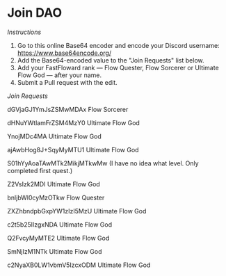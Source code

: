 # Join DAO

*Instructions*

1. Go to this online Base64 encoder and encode your Discord username: https://www.base64encode.org/
2. Add the Base64-encoded value to the "Join Requests" list below.
3. Add your FastFloward rank — Flow Quester, Flow Sorcerer or Ultimate Flow God — after your name.
4. Submit a Pull request with the edit.

*Join Requests*

dGVjaGJ1YmJsZSMwMDAx Flow Sorcerer

dHNuYWtlamFrZSM4MzY0 Ultimate Flow God

YnojMDc4MA Ultimate Flow God

ajAwbHog8J+SqyMyMTU1 Ultimate Flow God

S01hYyAoaTAwMTk2MikjMTkwMw (I have no idea what level. Only completed first quest.)

Z2VsIzk2MDI Ultimate Flow God

bnljbWl0cyMzOTkw Flow Quester

ZXZhbndpbGxpYW1zIzI5MzU Ultimate Flow God

c2t5b25lIzgxNDA  Ultimate Flow God

Q2FvcyMyMTE2 Ultimate Flow God

SmNjIzM1NTk Ultimate Flow God

c2NyaXB0LW1vbmV5IzcxODM Ultimate Flow God
 
